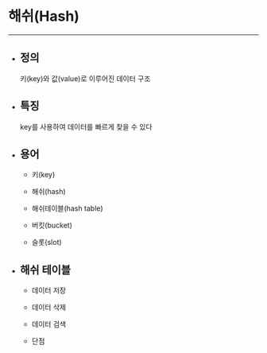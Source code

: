 # 해쉬(Hash)

----

- ## 정의
  
  키(key)와 값(value)로 이루어진 데이터 구조

- ## 특징
  
  key를 사용하여 데이터를 빠르게 찾을 수 있다

- ## 용어
  
  - 키(key)
  
  - 해쉬(hash)
  
  - 해쉬테이블(hash table)
  
  - 버킷(bucket)
  
  - 슬롯(slot)

- ## 해쉬 테이블
  
  - 데이터 저장
  
  - 데이터 삭제
  
  - 데이터 검색
  
  - 단점

                     
